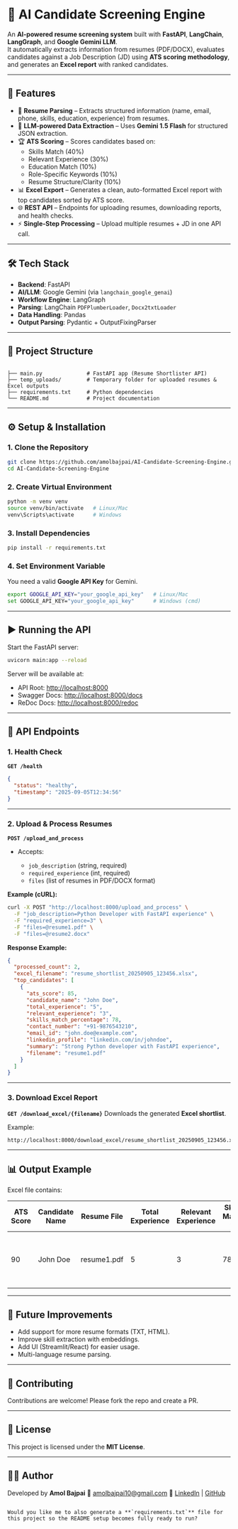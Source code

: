 # 📄 AI Candidate Screening Engine

An **AI-powered resume screening system** built with **FastAPI**, **LangChain**, **LangGraph**, and **Google Gemini LLM**.  
It automatically extracts information from resumes (PDF/DOCX), evaluates candidates against a Job Description (JD) using **ATS scoring methodology**, and generates an **Excel report** with ranked candidates.

---

## 🚀 Features
- 📑 **Resume Parsing** – Extracts structured information (name, email, phone, skills, education, experience) from resumes.  
- 🤖 **LLM-powered Data Extraction** – Uses **Gemini 1.5 Flash** for structured JSON extraction.  
- 🏆 **ATS Scoring** – Scores candidates based on:
  - Skills Match (40%)  
  - Relevant Experience (30%)  
  - Education Match (10%)  
  - Role-Specific Keywords (10%)  
  - Resume Structure/Clarity (10%)  
- 📊 **Excel Export** – Generates a clean, auto-formatted Excel report with top candidates sorted by ATS score.  
- 🌐 **REST API** – Endpoints for uploading resumes, downloading reports, and health checks.  
- ⚡ **Single-Step Processing** – Upload multiple resumes + JD in one API call.  

---

## 🛠️ Tech Stack
- **Backend**: FastAPI  
- **AI/LLM**: Google Gemini (via `langchain_google_genai`)  
- **Workflow Engine**: LangGraph  
- **Parsing**: LangChain `PDFPlumberLoader`, `Docx2txtLoader`  
- **Data Handling**: Pandas  
- **Output Parsing**: Pydantic + OutputFixingParser  

---

## 📂 Project Structure
```

├── main.py              # FastAPI app (Resume Shortlister API)
├── temp_uploads/        # Temporary folder for uploaded resumes & Excel outputs
├── requirements.txt     # Python dependencies
└── README.md            # Project documentation

````

---

## ⚙️ Setup & Installation

### 1. Clone the Repository
```bash
git clone https://github.com/amolbajpai/AI-Candidate-Screening-Engine.git
cd AI-Candidate-Screening-Engine
````

### 2. Create Virtual Environment

```bash
python -m venv venv
source venv/bin/activate   # Linux/Mac
venv\Scripts\activate      # Windows
```

### 3. Install Dependencies

```bash
pip install -r requirements.txt
```

### 4. Set Environment Variable

You need a valid **Google API Key** for Gemini.

```bash
export GOOGLE_API_KEY="your_google_api_key"   # Linux/Mac
set GOOGLE_API_KEY="your_google_api_key"      # Windows (cmd)
```

---

## ▶️ Running the API

Start the FastAPI server:

```bash
uvicorn main:app --reload
```

Server will be available at:

* API Root: [http://localhost:8000](http://localhost:8000)
* Swagger Docs: [http://localhost:8000/docs](http://localhost:8000/docs)
* ReDoc Docs: [http://localhost:8000/redoc](http://localhost:8000/redoc)

---

## 📡 API Endpoints

### 1. Health Check

**`GET /health`**

```json
{
  "status": "healthy",
  "timestamp": "2025-09-05T12:34:56"
}
```

---

### 2. Upload & Process Resumes

**`POST /upload_and_process`**

* Accepts:

  * `job_description` (string, required)
  * `required_experience` (int, required)
  * `files` (list of resumes in PDF/DOCX format)

**Example (cURL):**

```bash
curl -X POST "http://localhost:8000/upload_and_process" \
  -F "job_description=Python Developer with FastAPI experience" \
  -F "required_experience=3" \
  -F "files=@resume1.pdf" \
  -F "files=@resume2.docx"
```

**Response Example:**

```json
{
  "processed_count": 2,
  "excel_filename": "resume_shortlist_20250905_123456.xlsx",
  "top_candidates": [
    {
      "ats_score": 85,
      "candidate_name": "John Doe",
      "total_experience": "5",
      "relevant_experience": "3",
      "skills_match_percentage": 78,
      "contact_number": "+91-9876543210",
      "email_id": "john.doe@example.com",
      "linkedin_profile": "linkedin.com/in/johndoe",
      "summary": "Strong Python developer with FastAPI experience",
      "filename": "resume1.pdf"
    }
  ]
}
```

---

### 3. Download Excel Report

**`GET /download_excel/{filename}`**
Downloads the generated **Excel shortlist**.

Example:

```
http://localhost:8000/download_excel/resume_shortlist_20250905_123456.xlsx
```

---

## 📊 Output Example

Excel file contains:

| ATS Score | Candidate Name | Resume File | Total Experience | Relevant Experience | Skills Match % | Contact Number | Email ID                                    | LinkedIn                | Summary                                         |
| --------- | -------------- | ----------- | ---------------- | ------------------- | -------------- | -------------- | ------------------------------------------- | ----------------------- | ----------------------------------------------- |
| 90        | John Doe       | resume1.pdf | 5                | 3                   | 78%            | +91-9876543210 | [john@example.com](mailto:john@example.com) | linkedin.com/in/johndoe | Strong Python developer with FastAPI experience |

---

## 🧩 Future Improvements

* Add support for more resume formats (TXT, HTML).
* Improve skill extraction with embeddings.
* Add UI (Streamlit/React) for easier usage.
* Multi-language resume parsing.

---

## 🤝 Contributing

Contributions are welcome! Please fork the repo and create a PR.

---

## 📜 License

This project is licensed under the **MIT License**.

---

## 👨‍💻 Author

Developed by **Amol Bajpai**
📧 [amolbajpai10@gmail.com](mailto:amolbajpai10@gmail.com)
🔗 [LinkedIn](https://linkedin.com/in/amol-bajpai) | [GitHub](https://github.com/amolbajpai)

```

Would you like me to also generate a **`requirements.txt`** file for this project so the README setup becomes fully ready to run?
```
